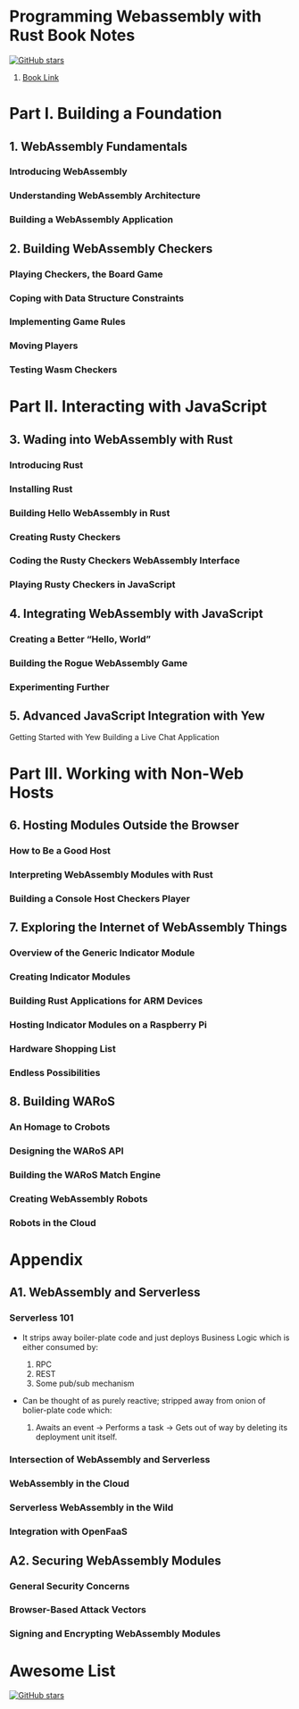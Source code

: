 # Programming Webassembly with Rust Book Notes

 [![GitHub stars](https://img.shields.io/github/stars/aymanarif97/Webassembly-with-Rust.svg?style=social&label=Star&maxAge=2592000)](https://github.com/aymanarif97/Webassembly-with-Rust)
1. [Book Link](https://learning.oreilly.com/library/view/programming-webassembly-with/9781680506846/)


# Part I. Building a Foundation

## 1. WebAssembly Fundamentals

### Introducing WebAssembly
### Understanding WebAssembly Architecture
### Building a WebAssembly Application

## 2. Building WebAssembly Checkers
### Playing Checkers, the Board Game
### Coping with Data Structure Constraints
### Implementing Game Rules
### Moving Players
### Testing Wasm Checkers

# Part II. Interacting with JavaScript

## 3. Wading into WebAssembly with Rust

### Introducing Rust
### Installing Rust
### Building Hello WebAssembly in Rust
### Creating Rusty Checkers
### Coding the Rusty Checkers WebAssembly Interface
### Playing Rusty Checkers in JavaScript

## 4. Integrating WebAssembly with JavaScript

### Creating a Better “Hello, World”
### Building the Rogue WebAssembly Game
### Experimenting Further

## 5. Advanced JavaScript Integration with Yew

Getting Started with Yew
Building a Live Chat Application

# Part III. Working with Non-Web Hosts

## 6. Hosting Modules Outside the Browser
### How to Be a Good Host
### Interpreting WebAssembly Modules with Rust
### Building a Console Host Checkers Player

## 7. Exploring the Internet of WebAssembly Things

### Overview of the Generic Indicator Module
### Creating Indicator Modules
### Building Rust Applications for ARM Devices
### Hosting Indicator Modules on a Raspberry Pi
### Hardware Shopping List
### Endless Possibilities

## 8. Building WARoS
### An Homage to Crobots
### Designing the WARoS API
### Building the WARoS Match Engine
### Creating WebAssembly Robots
### Robots in the Cloud


# Appendix

## A1. WebAssembly and Serverless
### Serverless 101
- It strips away boiler-plate code and just deploys Business Logic which is either consumed by:
  1. RPC
  2. REST
  3. Some pub/sub mechanism

- Can be thought of as purely reactive; stripped away from onion of bolier-plate code which:
  1. Awaits an event → Performs a task → Gets out of way by deleting its deployment unit itself.
  
### Intersection of WebAssembly and Serverless
### WebAssembly in the Cloud
### Serverless WebAssembly in the Wild
### Integration with OpenFaaS
## A2. Securing WebAssembly Modules
### General Security Concerns
### Browser-Based Attack Vectors
### Signing and Encrypting WebAssembly Modules


# Awesome List

 [![GitHub stars](https://img.shields.io/github/stars/aymanarif97/Webassembly-with-Rust.svg?style=social&label=Star&maxAge=2592000)](https://github.com/aymanarif97/Webassembly-with-Rust)

